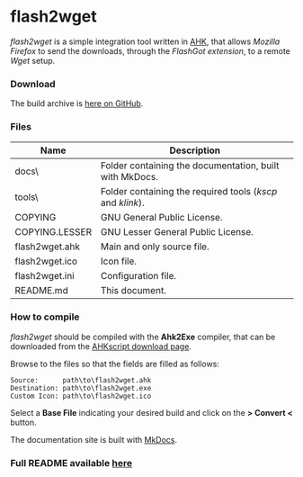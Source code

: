 # flash2wget

*flash2wget* is a simple integration tool written in [AHK](http://ahkscript.org/), that allows *Mozilla Firefox* to send the downloads, through the *FlashGot extension*, to a remote *Wget* setup.

### Download

The build archive is [here on GitHub](https://github.com/cyruz-git/flash2wget/releases).

### Files

Name | Description
-----|------------
docs\ | Folder containing the documentation, built with MkDocs.
tools\ | Folder containing the required tools (*kscp* and *klink*).
COPYING | GNU General Public License.
COPYING.LESSER | GNU Lesser General Public License.
flash2wget.ahk | Main and only source file.
flash2wget.ico | Icon file.
flash2wget.ini | Configuration file.
README.md | This document.

### How to compile

*flash2wget* should be compiled with the **Ahk2Exe** compiler, that can be downloaded from the [AHKscript download page](http://ahkscript.org/download/).

Browse to the files so that the fields are filled as follows:

    Source:      path\to\flash2wget.ahk
    Destination: path\to\flash2wget.exe
    Custom Icon: path\to\flash2wget.ico

Select a **Base File** indicating your desired build and click on the **> Convert <** button.

The documentation site is built with [MkDocs](http://www.mkdocs.org/).

### Full README available [here](docs/docs/index.md)
